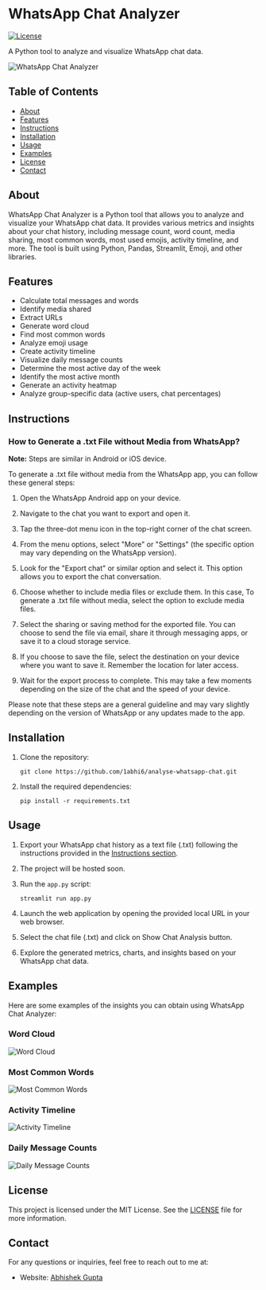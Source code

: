 # WhatsApp Chat Analyzer

[![License](https://img.shields.io/badge/license-MIT-blue.svg)](https://github.com/1abhi6/whatsapp-chat-analyzer/blob/main/LICENSE)

A Python tool to analyze and visualize WhatsApp chat data.

![WhatsApp Chat Analyzer](./images/whatsapp_chat_analyzer.png)

## Table of Contents

- [About](#about)
- [Features](#features)
- [Instructions](#instructions)
- [Installation](#installation)
- [Usage](#usage)
- [Examples](#examples)
- [License](#license)
- [Contact](#contact)

## About

WhatsApp Chat Analyzer is a Python tool that allows you to analyze and visualize your WhatsApp chat data. It provides various metrics and insights about your chat history, including message count, word count, media sharing, most common words, most used emojis, activity timeline, and more. The tool is built using Python, Pandas, Streamlit, Emoji, and other libraries.

## Features

- Calculate total messages and words
- Identify media shared
- Extract URLs
- Generate word cloud
- Find most common words
- Analyze emoji usage
- Create activity timeline
- Visualize daily message counts
- Determine the most active day of the week
- Identify the most active month
- Generate an activity heatmap
- Analyze group-specific data (active users, chat percentages)

## Instructions

### How to Generate a .txt File without Media from WhatsApp?

**Note:** Steps are similar in Android or iOS device.

To generate a .txt file without media from the WhatsApp app, you can follow these general steps:

1. Open the WhatsApp Android app on your device.

2. Navigate to the chat you want to export and open it.

3. Tap the three-dot menu icon in the top-right corner of the chat screen.

4. From the menu options, select "More" or "Settings" (the specific option may vary depending on the WhatsApp version).

5. Look for the "Export chat" or similar option and select it. This option allows you to export the chat conversation.

6. Choose whether to include media files or exclude them. In this case, To generate a .txt file without media, select the option to exclude media files.

7. Select the sharing or saving method for the exported file. You can choose to send the file via email, share it through messaging apps, or save it to a cloud storage service.

8. If you choose to save the file, select the destination on your device where you want to save it. Remember the location for later access.

9. Wait for the export process to complete. This may take a few moments depending on the size of the chat and the speed of your device.

Please note that these steps are a general guideline and may vary slightly depending on the version of WhatsApp or any updates made to the app.

## Installation

1. Clone the repository:

   ```shell
   git clone https://github.com/1abhi6/analyse-whatsapp-chat.git
   ```

2. Install the required dependencies:

   ```shell
   pip install -r requirements.txt
   ```

## Usage

1. Export your WhatsApp chat history as a text file (.txt) following the instructions provided in the [Instructions section](#instructions).

2. The project will be hosted soon.

3. Run the `app.py` script:

   ```shell
   streamlit run app.py
   ```

4. Launch the web application by opening the provided local URL in your web browser.

5. Select the chat file (.txt) and click on Show Chat Analysis button.

6. Explore the generated metrics, charts, and insights based on your WhatsApp chat data.

## Examples

Here are some examples of the insights you can obtain using WhatsApp Chat Analyzer:

### Word Cloud

![Word Cloud](./images/word_cloud.png)

### Most Common Words

![Most Common Words](./images/most_common_words.png)

### Activity Timeline

![Activity Timeline](./images/activity_timeline.png)

### Daily Message Counts

![Daily Message Counts](./images/daily_message_counts.png)

## License

This project is licensed under the MIT License. See the [LICENSE](./LICENSE) file for more information.

## Contact

For any questions or inquiries, feel free to reach out to me at:

- Website: [Abhishek Gupta](https://abhi.getifyme.com/)